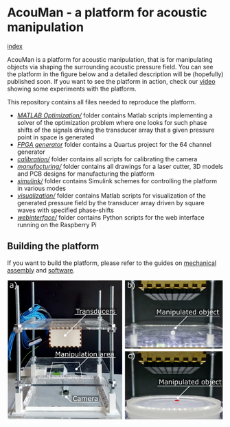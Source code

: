 # AcouMan - a platform for acoustic manipulation
[index](README.md)

AcouMan is a platform for acoustic manipulation, that is for manipulating objects via shaping the surrounding acoustic pressure field. You can see the platform in the figure below and a detailed description will be (hopefully) published soon. If you want to see the platform in action, check our [video](https://youtu.be/Ntwl7yTYtKg) showing some experiments with the platform.

This repository contains all files needed to reproduce the platform.

* [_MATLAB Optimization/_](MATLAB&#32;optimization/readme.md) folder contains Matlab scripts implementing a solver of the optimization problem where one looks for such phase shifts of the signals driving the transducer array that a given pressure point in space is generated
* [_FPGA generator_](FPGA_generator/readme.md) folder contains a Quartus project for the 64 channel generator
* [_calibration/_](calibration/readme.md) folder contains all scripts for calibrating the camera
* [_manufacturing/_](manufacturing/readme.md) folder contains all drawings for a laser cutter, 3D models and PCB designs for manufacturing the platform
* [_simulink/_](simulink/readme.md) folder contains Simulink schemes for controlling the platform in various modes
* [_visualization/_](visualization/readme.md) folder contains Matlab scripts for visualization of the generated pressure field by the transducer array driven by square waves with specified phase-shifts
* [_webinterface/_](webinterface/readme.md) folder contains Python scripts for the web interface running on the Raspberry Pi

## Building the platform

If you want to build the platform, please refer to the guides on [mechanical assembly](docs/assembly.md) and [software](docs/software.md).

![Photos of the platform](docs/platfromCompo_annotateed.png)
